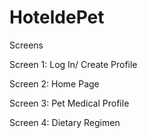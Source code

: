 # HoteldePet

Screens

Screen 1: Log In/ Create Profile 

Screen 2: Home Page

Screen 3: Pet Medical Profile

Screen 4: Dietary Regimen
